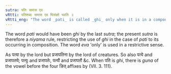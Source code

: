 ```yaml
---
sutra: पतिः समास एव
vRtti: पतिशब्दः समास एव घिसंज्ञो भवति ॥
vRtti_eng: "The word _pati_ is called _ghi_ only when it is in a compound."
---
```

The word _pati_ would have been _ghi_ by the last _sutra_; the present _sutra_ is therefore a _niyama_ rule, restricting the use of _ghi_ in the case of _pati_ to its occurring in composition. The word _eva_ 'only' is used in a restrictive sense.

As पत्या by the lord but प्रजापतिना by the lord of creatures. So also पत्ये and प्रजापतये; पत्युः and प्रजापतेः, पत्यौ and प्रजापतौ &c. When पति is _ghi_, there is _guna_ of the vowel before the four ङित् affixes by (VII. 3. 111).
